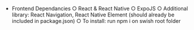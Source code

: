 - Frontend Dependancies
		○ React & React Native
		○ ExpoJS
		○ Additional library: React  Navigation, React Native Element (should already be included in package.json)
		○ To install: run npm i on swish root folder 